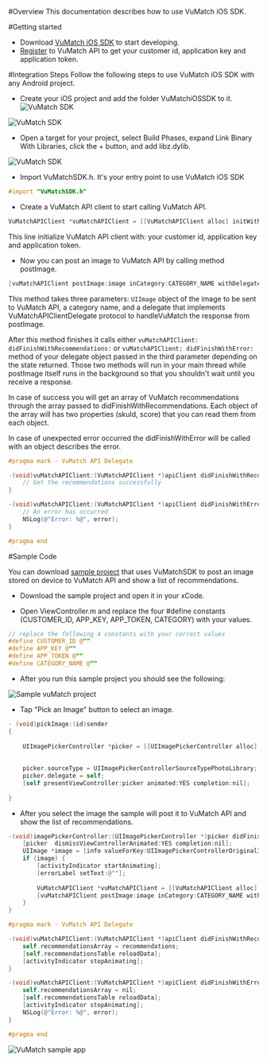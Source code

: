 #Overview
This documentation describes how to use VuMatch iOS SDK.

#Getting started
*    Download [VuMatch iOS SDK](https://github.com/moataz/VuMatchIOS_sdk) to start developing.
*    [Register](http://www.vufind.com) to VuMatch API to get your customer id, application key and application token.

#Integration Steps
Follow the following steps to use VuMatch iOS SDK with any Android project.

*    Create your iOS project and add the folder VuMatchiOSSDK to it.
![VuMatch SDK](./docs/images/screen1.png)

![VuMatch SDK](./docs/images/screen4.png)

*    Open a target for your project, select Build Phases, expand Link Binary With Libraries, click the + button, and add libz.dylib.

![VuMatch SDK](./docs/images/screen5.png)

*    Import VuMatchSDK.h. It's your entry point to use VuMatch iOS SDK

```objective-c
#import "VuMatchSDK.h"
```

*    Create a VuMatch API client to start calling VuMatch API.

```objective-c
VuMatchAPIClient *vuMatchAPIClient = [[VuMatchAPIClient alloc] initWithCustomerId:CUSTOMER_ID andAppKey:APP_KEY andAppToken:APP_TOKEN];
```
This line initialize VuMatch API client with: your customer id, application key and application token.

*    Now you can post an image to VuMatch API by calling method postImage.

```objective-c
[vuMatchAPIClient postImage:image inCategory:CATEGORY_NAME withDelegate:delegate];
```

This method takes three parameters: ```UIImage``` object of the image to be sent to VuMatch API, a category name, and a delegate that implements VuMatchAPIClientDelegate protocol to handleVuMatch the response from postImage.

After this method finishes it calls either ```vuMatchAPIClient: didFinishWithRecommendations:``` or ```vuMatchAPIClient: didFinishWithError:``` method of your delegate object passed in the third parameter depending on the state returned. Those two methods will run in your main thread while postImage itself runs in the background so that you shouldn't wait until you receive a response.

In case of success you will get an array of VuMatch recommendations through the array passed to didFinishWithRecommendations. Each object of the array will has two properties (skuId, score) that you can read them from each object.

In case of unexpected error occurred the didFinishWithError will be called with an object describes the error.

```objective-c
#pragma mark - VuMatch API Delegate

-(void)vuMatchAPIClient:(VuMatchAPIClient *)apiClient didFinishWithRecommendations:(NSArray *)recommendations {
    // Get the recommendations successfully
}

-(void)vuMatchAPIClient:(VuMatchAPIClient *)apiClient didFinishWithError:(NSError *)error {
    // An error has occurred
    NSLog(@"Error: %@", error);
}

#pragma end
```

#Sample Code

You can download [sample project](https://github.com/moataz/VuMatchIOS_sdk/VuMatchSDKSample.xcodeproj) that uses VuMatchSDK to post an image stored on device to VuMatch API and show a list of recommendations.

*    Download the sample project and open it in your xCode.

*    Open ViewController.m and replace the four #define constants (CUSTOMER_ID, APP_KEY, APP_TOKEN, CATEGORY) with your values.

```objective-c
// replace the following 4 constants with your correct values
#define CUSTOMER_ID @""
#define APP_KEY @""
#define APP_TOKEN @""
#define CATEGORY_NAME @""
```

*    After you run this sample project you should see the following:

![Sample vuMatch project](./docs/images/screen2.png)

*    Tap "Pick an Image" button to select an image.

```objective-c
- (void)pickImage:(id)sender
{
    
    UIImagePickerController *picker = [[UIImagePickerController alloc] init];
    
    
    picker.sourceType = UIImagePickerControllerSourceTypePhotoLibrary;
    picker.delegate = self;
    [self presentViewController:picker animated:YES completion:nil];
    
}
```

*    After you select the image the sample will post it to VuMatch API and show the list of recommendations.

```objective-c
-(void)imagePickerController:(UIImagePickerController *)picker didFinishPickingMediaWithInfo:(NSDictionary *)info {
    [picker  dismissViewControllerAnimated:YES completion:nil];
    UIImage *image = [info valueForKey:UIImagePickerControllerOriginalImage];
    if (image) {
        [activityIndicator startAnimating];
        [errorLabel setText:@""];
        
        VuMatchAPIClient *vuMatchAPIClient = [[VuMatchAPIClient alloc] initWithCustomerId:CUSTOMER_ID andAppKey:APP_KEY andAppToken:APP_TOKEN];
        [vuMatchAPIClient postImage:image inCategory:CATEGORY_NAME withDelegate:self];
    }
}

#pragma mark - VuMatch API Delegate

-(void)vuMatchAPIClient:(VuMatchAPIClient *)apiClient didFinishWithRecommendations:(NSArray *)recommendations {
    self.recommendationsArray = recommendations;
    [self.recommendationsTable reloadData];
    [activityIndicator stopAnimating];
}

-(void)vuMatchAPIClient:(VuMatchAPIClient *)apiClient didFinishWithError:(NSError *)error {
    self.recommendationsArray = nil;
    [self.recommendationsTable reloadData];
    [activityIndicator stopAnimating];
    NSLog(@"Error: %@", error);
}

#pragma end
```

![VuMatch sample app](./docs/images/screen3.png)